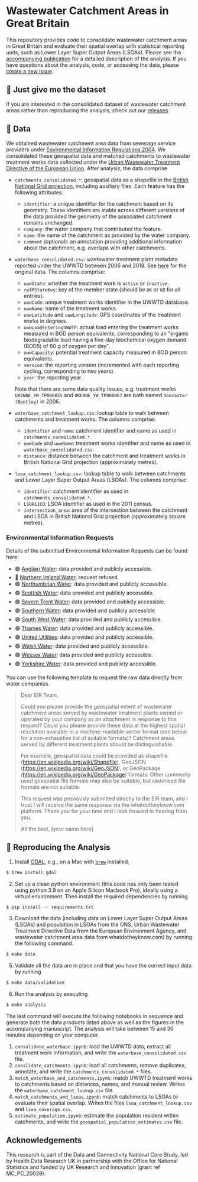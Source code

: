 # Wastewater Catchment Areas in Great Britain

This repository provides code to consolidate wastewater catchment areas in Great Britain and evaluate their spatial overlap with statistical reporting units, such as Lower Layer Super Output Areas (LSOAs). Please see the [accompanying publication](https://doi.org/10.1002/essoar.10510612.2) for a detailed description of the analysis. If you have questions about the analysis, code, or accessing the data, please [create a new issue](https://github.com/tillahoffmann/wastewater-catchment-areas/issues/new).

## 🏁 Just give me the dataset

If you are interested in the consolidated dataset of wastewater catchment areas rather than reproducing the analysis, check out our [releases](https://github.com/tillahoffmann/wastewater-catchment-areas/releases).

## 💾 Data

We obtained wastewater catchment area data from sewerage service providers under [Environmental Information Regulations 2004](https://en.wikipedia.org/wiki/Environmental_Information_Regulations_2004). We consolidated these geospatial data and matched catchments to wastewater treatment works data collected under the [Urban Wastewater Treatment Directive of the European Union](https://uwwtd.eu/United-Kingdom/). After analysis, the data comprise

- `catchments_consolidated.*`: geospatial data as a shapefile in the [British National Grid projection](https://epsg.io/7405), including auxiliary files. Each feature has the following attributes:

  - `identifier`: a unique identifier for the catchment based on its geometry. These identifiers are stable across different versions of the data provided the geometry of the associated catchment remains unchanged.
  - `company`: the water company that contributed the feature.
  - `name`: the name of the catchment as provided by the water company.
  - `comment` (optional): an annotation providing additional information about the catchment, e.g. overlaps with other catchments.
- `waterbase_consolidated.csv`: wastewater treatment plant metadata reported under the UWWTD between 2006 and 2018. See [here](https://www.eea.europa.eu/data-and-maps/data/waterbase-uwwtd-urban-waste-water-treatment-directive-7) for the original data. The columns comprise:

  - `uwwState`: whether the treatment work is `active` or `inactive`.
  - `rptMStateKey`: key of the member state (should be `UK` or `GB` for all entries).
  - `uwwCode`: unique treatment works identifier in the UWWTD database.
  - `uwwName`: name of the treatment works.
  - `uwwLatitude` and `uwwLongitude`: GPS coordinates of the treatment works in degrees.
  - `uwwLoadEnteringUWWTP`: actual load entering the treatment works measured in BOD person equivalents, corresponding to an "organic biodegradable load having a five-day biochemical oxygen demand (BOD5) of 60 g of oxygen per day".
  - `uwwCapacity`: potential treatment capacity measured in BOD person equivalents.
  - `version`: the reporting version (incremented with each reporting cycling, corresponding to two years).
  - `year`: the reporting year.

  Note that there are some data quality issues, e.g. treatment works `UKENNE_YW_TP000055` and `UKENNE_YW_TP000067` are both named `Doncaster (Bentley)` in 2006.

- `waterbase_catchment_lookup.csv`: lookup table to walk between catchments and treatment works. The columns comprise:

  - `identifier` and `name`: catchment identifier and name as used in `catchments_consolidated.*`.
  - `uwwCode` and `uwwName`: treatment works identifier and name as used in `waterbase_consolidated.csv`.
  - `distance`: distance between the catchment and treatment works in British National Grid projection (approximately metres).

- `lsoa_catchment_lookup.csv`: lookup table to walk between catchments and Lower Layer Super Output Areas (LSOAs). The columns comprise:

  - `identifier`: catchment identifier as used in `catchments_consolidated.*`.
  - `LSOA11CD`: LSOA identifier as used in the 2011 census.
  - `intersection_area`: area of the intersection between the catchment and LSOA in British National Grid projection (approximately square metres).

### Environmental Information Requests

Details of the submitted Environmental Information Requests can be found here:

- 🟢 [Anglian Water](https://www.whatdotheyknow.com/r/615f2df6-b1b3-42db-a236-8b311789a468): data provided and publicly accessible.
- 🔴 [Northern Ireland Water](https://www.whatdotheyknow.com/r/2b144b5d-abe6-4ad9-a61b-4e39f1e96e9f): request refused.
- 🟢 [Northumbrian Water](https://www.whatdotheyknow.com/r/aad55c04-bbc4-47a9-bec8-ea7e2a97f6d3): data provided and publicly accessible.
- 🟢 [Scottish Water](https://www.whatdotheyknow.com/r/0998addc-63f7-4a78-ac75-17fcf9b54b7d): data provided and publicly accessible.
- 🟢 [Severn Trent Water](https://www.whatdotheyknow.com/request/wastewater_catchment_areas): data provided and publicly accessible.
- 🟢 [Southern Water](https://www.whatdotheyknow.com/r/4cde4e22-1df0-42c8-b1a2-02e2cbd45b1b): data provided and publicly accessible.
- 🟢 [South West Water](https://www.whatdotheyknow.com/request/catchment_geospatial_data_files): data provided and publicly accessible.
- 🟢 [Thames Water](https://www.whatdotheyknow.com/r/e5915cbb-dc3b-4797-bf75-fe7cd8eb75c0): data provided and publicly accessible.
- 🟢 [United Utilities](https://www.whatdotheyknow.com/r/578035f9-a422-4c1b-a803-c257bf4f3414): data provided and publicly accessible.
- 🟢 [Welsh Water](https://www.whatdotheyknow.com/r/f482d33f-e753-45b2-9518-45ddf92fa718): data provided and publicly accessible.
- 🟢 [Wessex Water](https://www.whatdotheyknow.com/r/bda33cfd-e23d-49e6-b651-4ff8997c83c3): data provided and publicly accessible.
- 🟢 [Yorkshire Water](https://www.whatdotheyknow.com/r/639740ed-b0a3-4609-b4b6-a30a052fe037): data provided and publicly accessible.

You can use the following template to request the raw data directly from water companies.

> Dear EIR Team,
>
> Could you please provide the geospatial extent of wastewater catchment areas served by wastewater treatment plants owned or operated by your company as an attachment in response to this request? Could you please provide these data at the highest spatial resolution available in a machine-readable vector format (see below for a non-exhaustive list of suitable formats)? Catchment areas served by different treatment plants should be distinguishable.
>
> For example, geospatial data could be provided as shapefile (https://en.wikipedia.org/wiki/Shapefile), GeoJSON (https://en.wikipedia.org/wiki/GeoJSON), or GeoPackage (https://en.wikipedia.org/wiki/GeoPackage) formats. Other commonly used geospatial file formats may also be suitable, but rasterised file formats are not suitable.
>
> This request was previously submitted directly to the EIR team, and I trust I will receive the same response via the whatdotheyknow.com platform. Thank you for your time and I look forward to hearing from you.
>
> All the best,
> [your name here]

## 🔎 Reproducing the Analysis

1. Install [GDAL](https://gdal.org), e.g., on a Mac with [`brew`](https://brew.sh>) installed,

```bash
$ brew install gdal
```

2. Set up a clean python environment (this code has only been tested using python 3.9 on an Apple Silicon Macbook Pro), ideally using a virtual environment. Then install the required dependencies by running

```bash
$ pip install -r requirements.txt
```

3. Download the data (including data on Lower Layer Super Output Areas (LSOAs) and population in LSOAs from the ONS, Urban Wastewater Treatment Directive Data from the European Environment Agency, and wastewater catchment area data from whatdotheyknow.com) by running the following command.

```bash
$ make data
```

5. Validate all the data are in place and that you have the correct input data by running

```bash
$ make data/validation
```

6. Run the analysis by executing

```bash
$ make analysis
```

The last command will execute the following notebooks in sequence and generate both the data products listed above as well as the figures in the accompanying manuscript. The analysis will take between 15 and 30 minutes depending on your computer.

1. `consolidate_waterbase.ipynb`: load the UWWTD data, extract all treatment work information, and write the `waterbase_consolidated.csv` file.
2. `conslidate_catchments.ipynb`: load all catchments, remove duplicates, annotate, and write the `catchments_consolidated.*` files.
3. `match_waterbase_and_catchments.ipynb`: match UWWTD treatment works to catchments based on distances, names, and manual review. Writes the `waterbase_catchment_lookup.csv` file.
4. `match_catchments_and_lsoas.ipynb`: match catchments to LSOAs to evaluate their spatial overlap. Writes the files `lsoa_catchment_lookup.csv` and `lsoa_coverage.csv`.
5. `estimate_population.ipynb`: estimate the population resident within catchments, and write the `geospatial_population_estimates.csv` file.

## Acknowledgements

This research is part of the Data and Connectivity National Core Study, led by Health Data Research UK in partnership with the Office for National Statistics and funded by UK Research and Innovation (grant ref MC_PC_20029).
